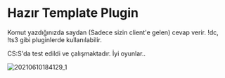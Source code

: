 # Hazır Template Plugin
Komut yazdığınızda saydan (Sadece sizin client'e gelen) cevap verir. !dc, !ts3 gibi pluginlerde kullanılabilir.


CS:S'da test edildi ve çalışmaktadır. İyi oyunlar..


![20210610184129_1](https://user-images.githubusercontent.com/81658277/121555582-cd2ae400-ca1b-11eb-8610-c6ae91c20bf5.jpg)
